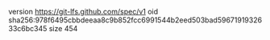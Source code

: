 version https://git-lfs.github.com/spec/v1
oid sha256:978f6495cbbdeeaa8c9b852fcc6991544b2eed503bad5967191932633c6bc345
size 454
